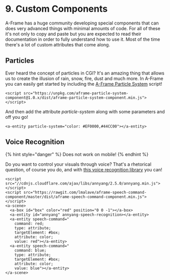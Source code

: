 # 9. Custom Components

A-Frame has a huge community developing special components that can does very advanced things with minimal amounts of code. For all of these it's not only to copy and paste but you are expected to read their documentation in order to fully understand how to use it. Most of the time there's a lot of custom attributes that come along.

## Particles

Ever heard the concept of particles in CGI? It's an amazing thing that allows us to create the illusion of rain, snow, fire, dust and much more. In A-Frame you can easily get started by including the [A-Frame Particle System](https://www.npmjs.com/package/aframe-particle-system-component) script!

```markup
<script src="https://unpkg.com/aframe-particle-system-component@1.0.x/dist/aframe-particle-system-component.min.js"></script> 
```

And then add the attribute _particle-system_ along with some parameters and off you go!

```markup
<a-entity particle-system="color: #EF0000,#44CC00"></a-entity>
```

## Voice Recognition

{% hint style="danger" %}
Does not work on mobile!
{% endhint %}

Do you want to control your visuals through voice? That's a rhetorical question, of course you do, and with [this voice recognition library](https://www.npmjs.com/package/aframe-speech-command-component) you can! 

```markup
<script src="//cdnjs.cloudflare.com/ajax/libs/annyang/2.5.0/annyang.min.js"></script>
<script src="https://rawgit.com/lmalave/aframe-speech-command-component/master/dist/aframe-speech-command-component.min.js"></script>
<a-scene>
  <a-box id="box" color="red" position="0 0 -1"></a-box>
  <a-entity id="annyang" annyang-speech-recognition></a-entity>
  <a-entity speech-command="
    command: red;
    type: attribute;
    targetElement: #box;
    attribute: color;
    value: red"></a-entity>
  <a-entity speech-command="
    command: blue;
    type: attribute;
    targetElement: #box;
    attribute: color;
    value: blue"></a-entity>
</a-scene>
```

